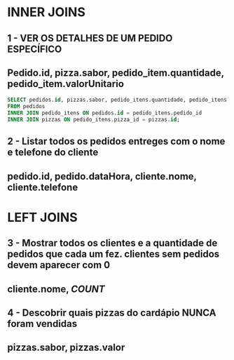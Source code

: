 # INNER JOINS
## 1 - VER OS DETALHES DE UM PEDIDO ESPECÍFICO
## Pedido.id, pizza.sabor, pedido_item.quantidade, pedido_item.valorUnitario

```sql
SELECT pedidos.id, pizzas.sabor, pedido_itens.quantidade, pedido_itens.valor_unitario
FROM pedidos
INNER JOIN pedido_itens ON pedidos.id = pedido_itens.pedido_id
INNER JOIN pizzas ON pedido_itens.pizza_id = pizzas.id;
```

## 2 - Listar todos os pedidos entreges com o nome e telefone do cliente
## pedido.id, pedido.dataHora, cliente.nome, cliente.telefone


# LEFT JOINS
## 3 - Mostrar todos os clientes e a quantidade de pedidos que cada um fez. clientes sem pedidos devem aparecer com 0
## cliente.nome, *COUNT*

## 4 - Descobrir quais pizzas do cardápio NUNCA foram vendidas
## pizzas.sabor, pizzas.valor
